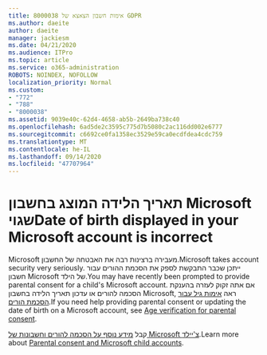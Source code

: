 ```yaml
---
title: אימות חשבון הצאצא של 8000038 GDPR
ms.author: daeite
author: daeite
manager: jackiesm
ms.date: 04/21/2020
ms.audience: ITPro
ms.topic: article
ms.service: o365-administration
ROBOTS: NOINDEX, NOFOLLOW
localization_priority: Normal
ms.custom:
- "772"
- "788"
- "8000038"
ms.assetid: 9039e40c-62d4-4658-ab5b-2649ba738c40
ms.openlocfilehash: 6ad5de2c3595c775d7b5080c2ac116dd002e6777
ms.sourcegitcommit: c6692ce0fa1358ec3529e59ca0ecdfdea4cdc759
ms.translationtype: MT
ms.contentlocale: he-IL
ms.lasthandoff: 09/14/2020
ms.locfileid: "47707964"
---
```

# <a name="date-of-birth-displayed-in-your-microsoft-account-is-incorrect"></a><span data-ttu-id="6c63d-102">תאריך הלידה המוצג בחשבון Microsoft שגוי</span><span class="sxs-lookup"><span data-stu-id="6c63d-102">Date of birth displayed in your Microsoft account is incorrect</span></span>

<span data-ttu-id="6c63d-103">Microsoft מעבירה ברצינות רבה את האבטחה של החשבון.</span><span class="sxs-lookup"><span data-stu-id="6c63d-103">Microsoft takes account security very seriously.</span></span> <span data-ttu-id="6c63d-104">ייתכן שכבר התבקשת לספק את הסכמת ההורים עבור חשבון Microsoft של הילד.</span><span class="sxs-lookup"><span data-stu-id="6c63d-104">You may have recently been prompted to provide parental consent for a child's Microsoft account.</span></span> <span data-ttu-id="6c63d-105">אם אתה זקוק לעזרה בהענקת הסכמה להורים או עדכון תאריך הלידה בחשבון Microsoft, ראה [אימות גיל עבור הסכמת הורים](https://go.microsoft.com/fwlink/p/?linkid=874364).</span><span class="sxs-lookup"><span data-stu-id="6c63d-105">If you need help providing parental consent or updating the date of birth on a Microsoft account, see [Age verification for parental consent](https://go.microsoft.com/fwlink/p/?linkid=874364).</span></span>
  
<span data-ttu-id="6c63d-106">קבל [מידע נוסף על הסכמה להורים וחשבונות של Microsoft צ'יילד](https://go.microsoft.com/fwlink/p/?linkid=874365).</span><span class="sxs-lookup"><span data-stu-id="6c63d-106">Learn more about [Parental consent and Microsoft child accounts](https://go.microsoft.com/fwlink/p/?linkid=874365).</span></span>
  